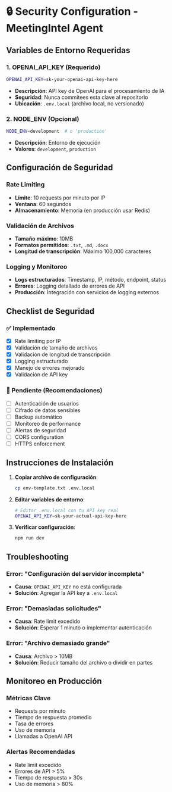 # 🔒 Security Configuration - MeetingIntel Agent

## Variables de Entorno Requeridas

### 1. **OPENAI_API_KEY** (Requerido)
```bash
OPENAI_API_KEY=sk-your-openai-api-key-here
```
- **Descripción**: API key de OpenAI para el procesamiento de IA
- **Seguridad**: Nunca commitees esta clave al repositorio
- **Ubicación**: `.env.local` (archivo local, no versionado)

### 2. **NODE_ENV** (Opcional)
```bash
NODE_ENV=development  # o 'production'
```
- **Descripción**: Entorno de ejecución
- **Valores**: `development`, `production`

## Configuración de Seguridad

### Rate Limiting
- **Límite**: 10 requests por minuto por IP
- **Ventana**: 60 segundos
- **Almacenamiento**: Memoria (en producción usar Redis)

### Validación de Archivos
- **Tamaño máximo**: 10MB
- **Formatos permitidos**: `.txt`, `.md`, `.docx`
- **Longitud de transcripción**: Máximo 100,000 caracteres

### Logging y Monitoreo
- **Logs estructurados**: Timestamp, IP, método, endpoint, status
- **Errores**: Logging detallado de errores de API
- **Producción**: Integración con servicios de logging externos

## Checklist de Seguridad

### ✅ Implementado
- [x] Rate limiting por IP
- [x] Validación de tamaño de archivos
- [x] Validación de longitud de transcripción
- [x] Logging estructurado
- [x] Manejo de errores mejorado
- [x] Validación de API key

### 🔄 Pendiente (Recomendaciones)
- [ ] Autenticación de usuarios
- [ ] Cifrado de datos sensibles
- [ ] Backup automático
- [ ] Monitoreo de performance
- [ ] Alertas de seguridad
- [ ] CORS configuration
- [ ] HTTPS enforcement

## Instrucciones de Instalación

1. **Copiar archivo de configuración**:
   ```bash
   cp env-template.txt .env.local
   ```

2. **Editar variables de entorno**:
   ```bash
   # Editar .env.local con tu API key real
   OPENAI_API_KEY=sk-your-actual-api-key-here
   ```

3. **Verificar configuración**:
   ```bash
   npm run dev
   ```

## Troubleshooting

### Error: "Configuración del servidor incompleta"
- **Causa**: `OPENAI_API_KEY` no está configurada
- **Solución**: Agregar la API key a `.env.local`

### Error: "Demasiadas solicitudes"
- **Causa**: Rate limit excedido
- **Solución**: Esperar 1 minuto o implementar autenticación

### Error: "Archivo demasiado grande"
- **Causa**: Archivo > 10MB
- **Solución**: Reducir tamaño del archivo o dividir en partes

## Monitoreo en Producción

### Métricas Clave
- Requests por minuto
- Tiempo de respuesta promedio
- Tasa de errores
- Uso de memoria
- Llamadas a OpenAI API

### Alertas Recomendadas
- Rate limit excedido
- Errores de API > 5%
- Tiempo de respuesta > 30s
- Uso de memoria > 80%
